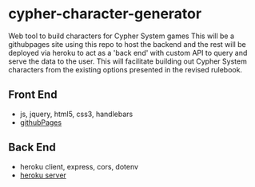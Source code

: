 # cypher-character-generator
Web tool to build characters for Cypher System games
This will be a githubpages site using this repo to host the backend and the rest will be deployed via heroku to act as a 'back end' with custom API to query and serve the data to the user.
This will facilitate building out Cypher System characters from the existing options presented in the revised rulebook.

## Front End
* js, jquery, html5, css3, handlebars
* [githubPages](https://ginsusamurai.github.io/cypher-character-generator/)

## Back End
* heroku client, express, cors, dotenv
* [heroku server](https://csgcharacterbuilder.herokuapp.com/)
